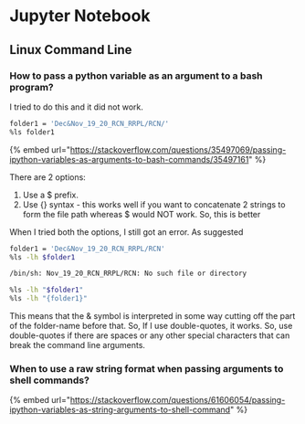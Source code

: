 # Jupyter Notebook

## Linux Command Line

### How to pass a python variable as an argument to a bash program?

I tried to do this and it did not work. 

```bash
folder1 = 'Dec&Nov_19_20_RCN_RRPL/RCN/'
%ls folder1 
```

{% embed url="https://stackoverflow.com/questions/35497069/passing-ipython-variables-as-arguments-to-bash-commands/35497161" %}

There are 2 options:

1. Use a $ prefix. 
2. Use {} syntax - this works well if you want to concatenate 2 strings to form the file path whereas $ would NOT work. So, this is better 

When I tried both the options, I still got an error. As suggested

```bash
folder1 = 'Dec&Nov_19_20_RCN_RRPL/RCN'
%ls -lh $folder1

/bin/sh: Nov_19_20_RCN_RRPL/RCN: No such file or directory

%ls -lh "$folder1"
%ls -lh "{folder1}"
```

This means that the & symbol is interpreted in some way cutting off the part of the folder-name before that. So, If I use double-quotes, it works. So, use double-quotes if there are spaces or any other special characters that can break the command line arguments. 

### When to use a raw string format when passing arguments to shell commands?

{% embed url="https://stackoverflow.com/questions/61606054/passing-ipython-variables-as-string-arguments-to-shell-command" %}
